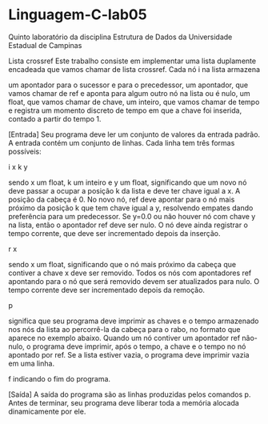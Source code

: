 # Linguagem-C-lab05
Quinto laboratório da disciplina Estrutura de Dados da Universidade Estadual de Campinas

Lista crossref
Este trabalho consiste em implementar uma lista duplamente encadeada que vamos chamar de lista crossref. Cada nó i na lista armazena

um apontador para o sucessor e para o precedessor,
um apontador, que vamos chamar de ref e aponta para algum outro nó na lista ou é nulo,
um float, que vamos chamar de chave,
um inteiro, que vamos chamar de tempo e registra um momento discreto de tempo em que a chave foi inserida, contado a partir do tempo 1.

[Entrada]
Seu programa deve ler um conjunto de valores da entrada padrão. A entrada contém um conjunto de linhas. Cada linha tem três formas possíveis:

i x k y 

sendo x um float, k um inteiro e y um float, significando que um novo nó deve passar a ocupar a posição k da lista e deve ter chave igual a x. A posição da cabeça é 0. No novo nó, ref deve apontar para o nó mais próximo da posição k que tem chave igual a y, resolvendo empates dando preferência para um predecessor. Se y=0.0 ou não houver nó com chave y na lista, então o apontador ref deve ser nulo. O nó deve ainda registrar o tempo corrente, que deve ser incrementado depois da inserção.

r x 

sendo x um float, significando que o nó mais próximo da cabeça que contiver a chave x deve ser removido. Todos os nós com apontadores ref apontando para o nó que será removido devem ser atualizados para nulo. O tempo corrente deve ser incrementado depois da remoção.

p 

significa que seu programa deve imprimir as chaves e o tempo armazenado nos nós da lista ao percorrê-la da cabeça para o rabo, no formato que aparece no exemplo abaixo. Quando um nó contiver um apontador ref não-nulo, o programa deve imprimir, após o tempo, a chave e o tempo no nó apontado por ref. Se a lista estiver vazia, o programa deve imprimir vazia em uma linha.

f 
indicando o fim do programa.

[Saída]
A saída do programa são as linhas produzidas pelos comandos p.
Antes de terminar, seu programa deve liberar toda a memória alocada dinamicamente por ele.
